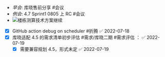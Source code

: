 - _早会_: 库晓售前分享 #会议
- _例会_: 4.7 Sprint1 0805 上 RC #会议
- ![楼栋测算技术方案继续](2022-07-15.304th.Fri.md#^0c0c82)
- [x] GitHub action debug on scheduler #折腾  ✅ 2022-07-18
- [x] 库晓适配 4.5 的需求清单初步评估 #需求/库晓二期 #需求评估  ： ✅ 2022-07-19
	- [x] 需要兼容规划 4.5，形式未定 ✅ 2022-07-19
